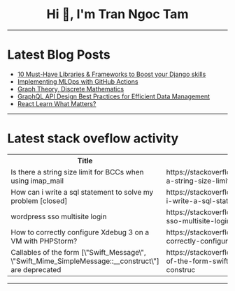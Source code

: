 <h1 align="center">Hi 👋, I'm Tran Ngoc Tam</h1>

---

# Latest Blog Posts 
<!-- BLOG-POST-LIST:START -->
- [10 Must-Have Libraries &amp; Frameworks to Boost your Django skills](https://dev.to/devella/10-must-have-libraries-frameworks-to-boost-your-django-skills-5hni)
- [Implementing MLOps with GitHub Actions](https://dev.to/craftworkai/implementing-mlops-with-github-actions-1knm)
- [Graph Theory, Discrete Mathematics](https://dev.to/harshm03/graph-theory-discrete-mathematics-mpf)
- [GraphQL API Design Best Practices for Efficient Data Management](https://dev.to/ovaisnaseem/graphql-api-design-best-practices-for-efficient-data-management-5h07)
- [React Learn What Matters?](https://dev.to/thecarlover/react-learn-what-matters-2ofe)
<!-- BLOG-POST-LIST:END -->

---

# Latest stack oveflow activity
<table>
  <tr><th>Title</th><th>Link</th></tr>
  <!-- STACKOVERFLOW:START --><tr><td>Is there a string size limit for BCCs when using imap_mail</td><td>https://stackoverflow.com/questions/78612588/is-there-a-string-size-limit-for-bccs-when-using-imap-mail</td></tr><tr><td>How can i write a sql statement to solve my problem [closed]</td><td>https://stackoverflow.com/questions/78612354/how-can-i-write-a-sql-statement-to-solve-my-problem</td></tr><tr><td>wordpress sso multisite login</td><td>https://stackoverflow.com/questions/78612240/wordpress-sso-multisite-login</td></tr><tr><td>How to correctly configure Xdebug 3 on a VM with PHPStorm?</td><td>https://stackoverflow.com/questions/78612052/how-to-correctly-configure-xdebug-3-on-a-vm-with-phpstorm</td></tr><tr><td>Callables of the form [\&quot;Swift_Message\&quot;, \&quot;Swift_Mime_SimpleMessage::__construct\&quot;] are deprecated</td><td>https://stackoverflow.com/questions/78611948/callables-of-the-form-swift-message-swift-mime-simplemessage-construc</td></tr><!-- STACKOVERFLOW:END -->
</table>

---


